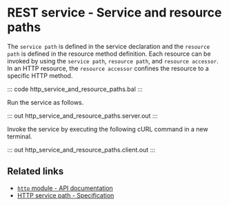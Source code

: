 # REST service - Service and resource paths

The `service path` is defined in the service declaration and the `resource path` is defined in the resource method definition. Each resource can be invoked by using the `service path`, `resource path`, and `resource accessor`. In an HTTP resource, the `resource accessor` confines the resource to a specific HTTP method.

::: code http_service_and_resource_paths.bal :::

Run the service as follows.

::: out http_service_and_resource_paths.server.out :::

Invoke the service by executing the following cURL command in a new terminal.

::: out http_service_and_resource_paths.client.out :::

## Related links
- [`http` module - API documentation](https://lib.ballerina.io/ballerina/http/latest/)
- [HTTP service path - Specification](/spec/http/#222-service-base-path)
